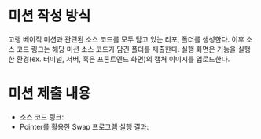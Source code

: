 # 미션 작성 방식
고랭 베이직 미션과 관련된 소스 코드를 모두 담고 있는 리포, 폴더를 생성한다. 이후 소스 코드 링크는 해당 미션 소스 코드가 담긴 폴더를 제출한다. 실행 화면은 기능을 실행한 환경(ex. 터미널, 서버, 혹은 프론트엔드 화면)의 캡처 이미지를 업로드한다.

# 미션 제출 내용
* 소스 코드 링크:
* Pointer를 활용한 Swap 프로그램 실행 결과: 